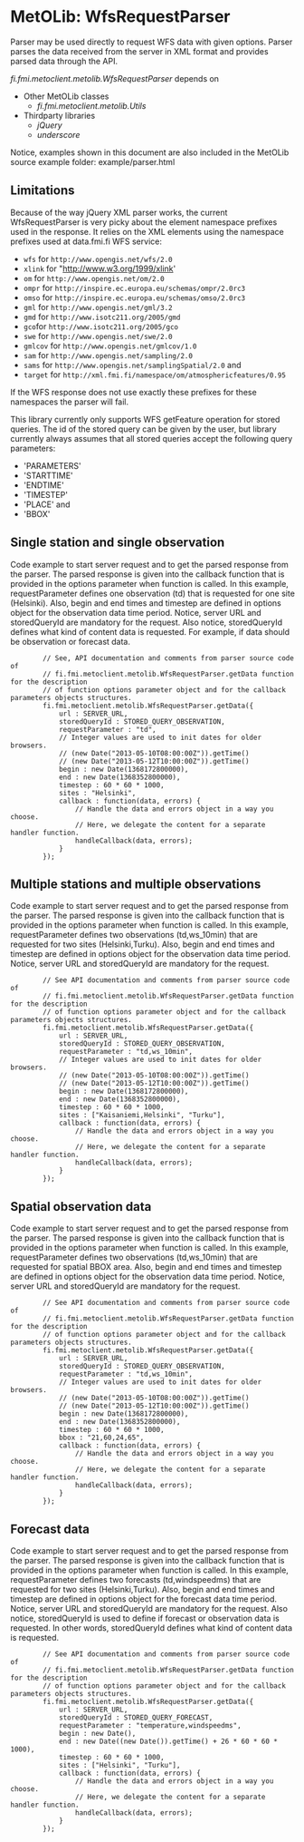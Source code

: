 MetOLib: WfsRequestParser
=========================

Parser may be used directly to request WFS data with given options. 
Parser parses the data received from the server in XML format and provides parsed data through the API.

*fi.fmi.metoclient.metolib.WfsRequestParser* depends on

* Other MetOLib classes
    * *fi.fmi.metoclient.metolib.Utils*
* Thirdparty libraries
    * *jQuery*
    * *underscore*

Notice, examples shown in this document are also included in the MetOLib source example folder: example/parser.html

Limitations
-----------

Because of the way jQuery XML parser works, the current WfsRequestParser is very picky about 
the element namespace prefixes used in the response. It relies on the XML elements using the 
namespace prefixes used at data.fmi.fi WFS service:

* `wfs` for `http://www.opengis.net/wfs/2.0`
* `xlink` for "http://www.w3.org/1999/xlink'
* `om` for `http://www.opengis.net/om/2.0`
* `ompr` for `http://inspire.ec.europa.eu/schemas/ompr/2.0rc3`
* `omso` for `http://inspire.ec.europa.eu/schemas/omso/2.0rc3`
* `gml` for `http://www.opengis.net/gml/3.2`
* `gmd` for `http://www.isotc211.org/2005/gmd`
* `gco`for `http://www.isotc211.org/2005/gco`
* `swe` for `http://www.opengis.net/swe/2.0`
* `gmlcov` for `http://www.opengis.net/gmlcov/1.0`
* `sam` for `http://www.opengis.net/sampling/2.0`
* `sams` for `http://www.opengis.net/samplingSpatial/2.0` and 
* `target` for `http://xml.fmi.fi/namespace/om/atmosphericfeatures/0.95`

If the WFS response does not use exactly these prefixes for these namespaces the parser
will fail.

This library currently only supports WFS getFeature operation for 
stored queries. The id of the stored query can be given by the user, but library
currently always assumes that all stored queries accept the following 
query parameters:

* 'PARAMETERS'
* 'STARTTIME'
* 'ENDTIME'
* 'TIMESTEP'
* 'PLACE' and
* 'BBOX'

Single station and single observation
-------------------------------------

Code example to start server request and to get the parsed response from the parser.
The parsed response is given into the callback function that is provided in the options parameter when function is called.
In this example, requestParameter defines one observation (td) that is requested for one site (Helsinki). Also, begin and
end times and timestep are defined in options object for the observation data time period. Notice, server URL and storedQueryId
are mandatory for the request. Also notice, storedQueryId defines what kind of content data is requested. For example, if data
should be observation or forecast data.

            // See, API documentation and comments from parser source code of
            // fi.fmi.metoclient.metolib.WfsRequestParser.getData function for the description
            // of function options parameter object and for the callback parameters objects structures.
            fi.fmi.metoclient.metolib.WfsRequestParser.getData({
                url : SERVER_URL,
                storedQueryId : STORED_QUERY_OBSERVATION,
                requestParameter : "td",
                // Integer values are used to init dates for older browsers.
                // (new Date("2013-05-10T08:00:00Z")).getTime()
                // (new Date("2013-05-12T10:00:00Z")).getTime()
                begin : new Date(1368172800000),
                end : new Date(1368352800000),
                timestep : 60 * 60 * 1000,
                sites : "Helsinki",
                callback : function(data, errors) {
                    // Handle the data and errors object in a way you choose.
                    // Here, we delegate the content for a separate handler function.
                    handleCallback(data, errors);
                }
            });

Multiple stations and multiple observations
-------------------------------------------

Code example to start server request and to get the parsed response from the parser.
The parsed response is given into the callback function that is provided in the options parameter when function is called.
In this example, requestParameter defines two observations (td,ws_10min) that are requested for two sites (Helsinki,Turku).
Also, begin and end times and timestep are defined in options object for the observation data time period. Notice, server URL
and storedQueryId are mandatory for the request.

            // See API documentation and comments from parser source code of
            // fi.fmi.metoclient.metolib.WfsRequestParser.getData function for the description
            // of function options parameter object and for the callback parameters objects structures.
            fi.fmi.metoclient.metolib.WfsRequestParser.getData({
                url : SERVER_URL,
                storedQueryId : STORED_QUERY_OBSERVATION,
                requestParameter : "td,ws_10min",
                // Integer values are used to init dates for older browsers.
                // (new Date("2013-05-10T08:00:00Z")).getTime()
                // (new Date("2013-05-12T10:00:00Z")).getTime()
                begin : new Date(1368172800000),
                end : new Date(1368352800000),
                timestep : 60 * 60 * 1000,
                sites : ["Kaisaniemi,Helsinki", "Turku"],
                callback : function(data, errors) {
                    // Handle the data and errors object in a way you choose.
                    // Here, we delegate the content for a separate handler function.
                    handleCallback(data, errors);
                }
            });

Spatial observation data
------------------------

Code example to start server request and to get the parsed response from the parser.
The parsed response is given into the callback function that is provided in the options parameter when function is called.
In this example, requestParameter defines two observations (td,ws_10min) that are requested for spatial BBOX area.
Also, begin and end times and timestep are defined in options object for the observation data time period. Notice, server URL
and storedQueryId are mandatory for the request.

            // See API documentation and comments from parser source code of
            // fi.fmi.metoclient.metolib.WfsRequestParser.getData function for the description
            // of function options parameter object and for the callback parameters objects structures.
            fi.fmi.metoclient.metolib.WfsRequestParser.getData({
                url : SERVER_URL,
                storedQueryId : STORED_QUERY_OBSERVATION,
                requestParameter : "td,ws_10min",
                // Integer values are used to init dates for older browsers.
                // (new Date("2013-05-10T08:00:00Z")).getTime()
                // (new Date("2013-05-12T10:00:00Z")).getTime()
                begin : new Date(1368172800000),
                end : new Date(1368352800000),
                timestep : 60 * 60 * 1000,
                bbox : "21,60,24,65",
                callback : function(data, errors) {
                    // Handle the data and errors object in a way you choose.
                    // Here, we delegate the content for a separate handler function.
                    handleCallback(data, errors);
                }
            });

Forecast data
-------------

Code example to start server request and to get the parsed response from the parser.
The parsed response is given into the callback function that is provided in the options parameter when function is called.
In this example, requestParameter defines two forecasts (td,windspeedms) that are requested for two sites (Helsinki,Turku).
Also, begin and end times and timestep are defined in options object for the forecast data time period. Notice, server URL
and storedQueryId are mandatory for the request. Also notice, storedQueryId is used to define if forecast or observation data
is requested. In other words, storedQueryId defines what kind of content data is requested.

            // See API documentation and comments from parser source code of
            // fi.fmi.metoclient.metolib.WfsRequestParser.getData function for the description
            // of function options parameter object and for the callback parameters objects structures.
            fi.fmi.metoclient.metolib.WfsRequestParser.getData({
                url : SERVER_URL,
                storedQueryId : STORED_QUERY_FORECAST,
                requestParameter : "temperature,windspeedms",
                begin : new Date(),
                end : new Date((new Date()).getTime() + 26 * 60 * 60 * 1000),
                timestep : 60 * 60 * 1000,
                sites : ["Helsinki", "Turku"],
                callback : function(data, errors) {
                    // Handle the data and errors object in a way you choose.
                    // Here, we delegate the content for a separate handler function.
                    handleCallback(data, errors);
                }
            });
